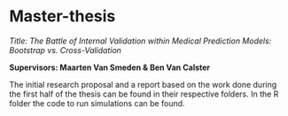 # Master-thesis
*Title: The Battle of Internal Validation within Medical Prediction Models: Bootstrap vs. Cross-Validation*

**Supervisors: Maarten Van Smeden & Ben Van Calster**

The initial research proposal and a report based on the work done during the first half of the thesis can be found in their respective folders.
In the R folder the code to run simulations can be found.
